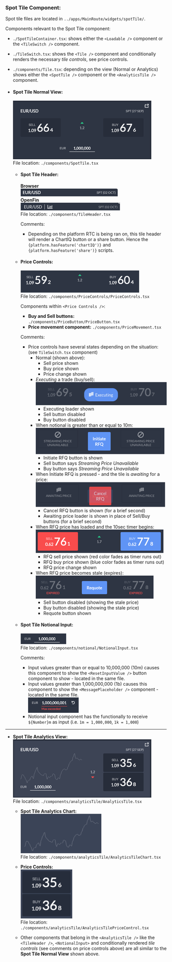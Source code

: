 ### Spot Tile Component: <br/>

Spot tile files are located in `../apps/MainRoute/widgets/spotTile/`.

Components relevant to the Spot Tile component:

- `./SpotTileContainer.tsx`: shows either the `<Loadable />` component or the `<TileSwitch />` component.

- `./TileSwitch.tsx`: shows the `<Tile />` component and conditionally renders the necessary _tile controls_, see price controls.

- `./components/Tile.tsx`: depending on the view (Normal or Analytics) shows either the `<SpotTile />` component or the `<AnalyticsTile />` component.

- #### **Spot Tile Normal View:** <br />

  ![Spot Tile](./images/browser/spot-tile/spot-tile.png) <br/>
  File location: `./components/SpotTile.tsx`

  - #### **Spot Tile Header:**

    **Browser** <br/>
    ![Spot Tile Header](./images/browser/spot-tile/spot-tile-header.png) <br />
    **OpenFin** <br/>
    ![spot tile header-openfin](./images/openfin/spot-tile/spot-tile-header-openfin.png) <br/>
    File location: `./components/TileHeader.tsx`

    Comments:

    - Depending on the platform RTC is being ran on, this tile header will render a ChartIQ button or a share button. Hence the `{platform.hasFeature('chartIQ')}` and `{platform.hasFeature('share')}` scripts.

  - #### **Price Controls:**

    ![Price Controls](./images/browser/spot-tile/spot-tile-buy-sell-btns.png) <br/>
    File location: `./components/PriceControls/PriceControls.tsx`

    Components within `<Price Controls />`:

    - **Buy and Sell buttons:** `./components/PriceButton/PriceButton.tsx`
    - **Price movement component:** `./components/PriceMovement.tsx`

    Comments:

    - Price controls have several states depending on the situation: (see `TileSwitch.tsx` component)
      - Normal (shown above):
        - Sell price shown
        - Buy price shown
        - Price change shown
      - _Executing_ a trade (buy/sell): <br/>
        ![tile executing loader](./images/browser/spot-tile/spot-tile-executing-trade.png)
        - Executing loader shown
        - Sell button disabled
        - Buy button disabled
      - When notional is greater than or equal to 10m: <br/>
        ![initiate rfq](./images/browser/spot-tile/spot-tile-initiate-rfq.png)
        - Initiate RFQ button is shown
        - Sell button says _Streaming Price Unavailable_
        - Buy button says _Streaming Price Unavailable_
      - When Initiate RFQ is pressed - and the tile is _awaiting_ for a price: <br/>
        ![awaiting rfq](./images/browser/spot-tile/spot-tile-awaiting-rfq.png)
        - Cancel RFQ button is shown (for a brief second)
        - Awaiting price loader is shown in place of Sell/Buy buttons (for a brief second)
      - When RFQ price has loaded and the 10sec timer begins: <br/>
        ![rfq price shown](./images/browser/spot-tile/spot-tile-rfq-price-shown.png)
        - RFQ sell price shown (red color fades as timer runs out)
        - RFQ buy price shown (blue color fades as timer runs out)
        - RFQ price change shown
      - When RFQ price becomes stale (expires): <br/>
        ![rfq price stale](./images/browser/spot-tile/spot-tile-rfq-price-stale.png)
        - Sell button disabled (showing the stale price)
        - Buy button disabled (showing the stale price)
        - Requote button shown

  - #### **Spot Tile Notional Input:** <br/>

    ![notional input](./images/browser/spot-tile/spot-tile-notional-input.png) <br/>
    File location: `./components/notional/NotionalInput.tsx`

    Comments:

    - Input values greater than or equal to 10,000,000 (10m) causes this component to show the `<ResetInputValue />` button component to show - located in the same file.
    - Input values greater than 1,000,000,000 (1b) causes this component to show the `<MessagePlaceholder />` component - located in the same file. <br/>
      ![invalid notional input](./images/browser/spot-tile/spot-tile-notional-input-invalid.png)
    - Notional input component has the functionally to receive `${Number}m` as input (i.e. `1m = 1,000,000`, `1k = 1,000`)

<hr>

- **Spot Tile Analytics View:** <br />
  ![Spot tile analytics](./images/browser/spot-tile/spot-tile-analytics.png) <br/>
  File location: `./components/analyticsTile/AnalyticsTile.tsx`

  - **Spot Tile Analytics Chart:** <br/>
    ![Spot tile analytics chart](./images/browser/spot-tile/spot-tile-analytics-chart.png) <br/>
    File location: `./components/analyticsTile/AnalyticsTileChart.tsx`

  - **Price Controls:** <br/>
    ![analytics buy and sell buttons](./images/browser/spot-tile/spot-tile-analytics-buy-sell-btns.png) <br/>
    File location: `./components/analyticsTile/AnalyticsTilePriceControl.tsx`

  - Other components that belong in the `<AnalyticsTile />` like the `<TileHeader />`, `<NotionalInput>` and conditionally rendered _tile controls_ (see comments on price controls above) are all similar to the **Spot Tile Normal View** shown above.
